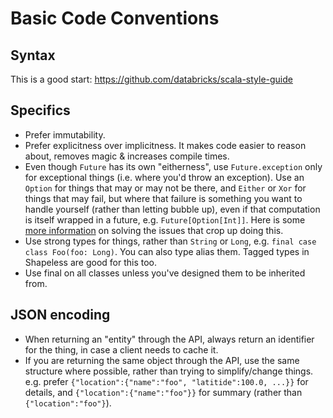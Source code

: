 # Basic Code Conventions

## Syntax

This is a good start: https://github.com/databricks/scala-style-guide

## Specifics

* Prefer immutability.
* Prefer explicitness over implicitness. It makes code easier to reason about, removes magic & increases compile times.
* Even though `Future` has its own "eitherness", use `Future.exception` only for exceptional things (i.e. where you'd
  throw an exception). Use an `Option` for things that may or may not be there, and `Either` or `Xor` for things that
  may fail, but where that failure is something you want to handle yourself (rather than letting bubble up), even if
  that computation is itself wrapped in a future, e.g. `Future[Option[Int]]`. Here is some
  [more information](http://eed3si9n.com/herding-cats/stacking-future-and-either.html) on solving the issues that crop
  up doing this.
* Use strong types for things, rather than `String` or `Long`, e.g. `final case class Foo(foo: Long)`. You can also type
alias them. Tagged types in Shapeless are good for this too.
* Use final on all classes unless you've designed them to be inherited from.

## JSON encoding

* When returning an "entity" through the API, always return an identifier for the thing, in case a client needs to cache it.
* If you are returning the same object through the API, use the same structure where possible, rather than trying to
simplify/change things. e.g. prefer `{"location":{"name":"foo", "latitide":100.0, ...}}` for details, and
`{"location":{"name":"foo"}}` for summary (rather than `{"location":"foo"}`).

